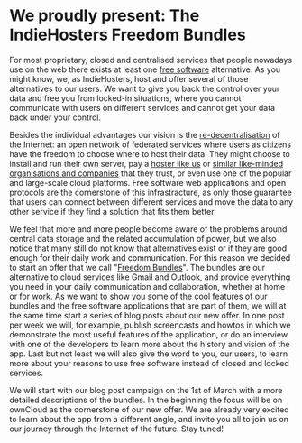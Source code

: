 # We proudly present: The IndieHosters Freedom Bundles

For most proprietary, closed and centralised services that people nowadays use
on the web there exists at least one
[free software](https://en.wikipedia.org/wiki/The_Free_Software_Definition)
alternative. As you might know, we, as IndieHosters, host and offer several of
those alternatives to our users. We want to give you back the control over your
data and free you from locked-in situations, where you cannot communicate with
users on different services and cannot get your data back under your control.

Besides the individual advantages our vision is the
[re-decentralisation](http://redecentralize.org/) of the Internet: an open
network of federated services where users as citizens have the freedom to choose
where to host their data. They might choose to install and run their own server,
pay a [hoster like us](https://indiehosters.net/page/home) or [similar
like-minded organisations and companies](https://github.com/indiehosters/nice-hosting-providers) that
they trust, or even use one of the popular and large-scale cloud platforms. Free
software web applications and open protocols are the cornerstone of this
infrastracture, as only those guarantee that users can connect between different
services and move the data to any other service if they find a solution that
fits them better.

We feel that more and more people become aware of the problems around central data
storage and the related accumulation of power, but we also notice that many
still do not know that alternatives exist or if they are good enough for their
daily work and communication. For this reason we decided to start an offer that
we call "[Freedom Bundles](https://indiehosters.net/shop/category/bundle-16)".
The bundles are our alternative to cloud services like Gmail and Outlook,
and provide everything you need in your daily communication and collaboration,
whether at home or for work. As we want to show you some of the cool features of
our bundles and the free software applications that are part of them, we will
at the same time start a series of blog posts about our new offer. In one post
per week we will, for example, publish screencasts and howtos in which we
demonstrate the most useful features of the application, or do an interview with
one of the developers to learn more about the history and vision of the app.
Last but not least we will also give the word to you, our users, to learn more
about your reasons to use free software instead of closed and locked services.

We will start with our blog post campaign on the 1st of March with a more
detailed descriptions of the bundles. In the beginning the focus will be on
ownCloud as the cornerstone of our new offer. We are already very excited to
learn about the app from a different angle, and invite you all to join us on
our journey through the Internet of the future. Stay tuned!
